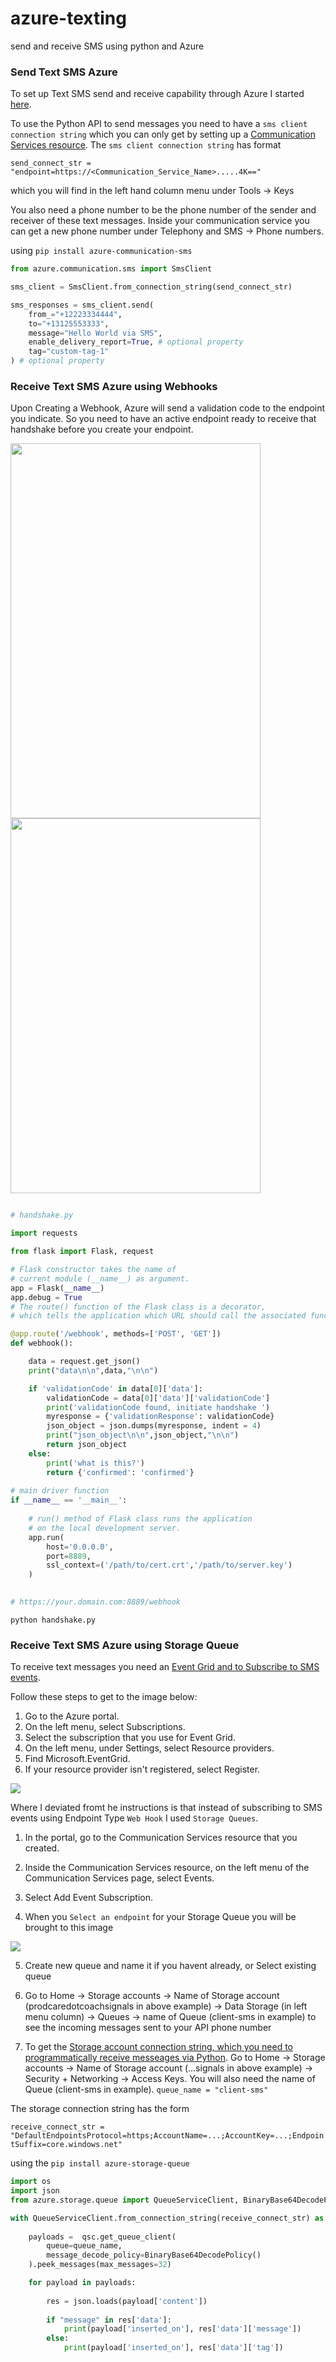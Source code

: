 # azure-texting
send and receive SMS using python and Azure

### Send Text SMS Azure

To set up Text SMS send and receive capability through Azure I started [here](https://learn.microsoft.com/en-us/azure/communication-services/quickstarts/sms/send?tabs=windows&pivots=platform-azcli). 

To use the Python API to send messages you need to have a `sms client connection string` which you can only get by setting up a [Communication Services resource](https://learn.microsoft.com/en-us/azure/communication-services/quickstarts/create-communication-resource?tabs=windows&pivots=platform-azp). The `sms client connection string` has format

`send_connect_str = "endpoint=https://<Communication_Service_Name>.....4K=="`

which you will find in the left hand column menu under Tools -> Keys

You also need a phone number to be the phone number of the sender and receiver of these text messages. Inside your communication service you can get a new phone number under Telephony and SMS -> Phone numbers. 

using `pip install azure-communication-sms`

```python
from azure.communication.sms import SmsClient

sms_client = SmsClient.from_connection_string(send_connect_str)

sms_responses = sms_client.send(
    from_="+12223334444",
    to="+13125553333",
    message="Hello World via SMS",
    enable_delivery_report=True, # optional property
    tag="custom-tag-1"
) # optional property
```
### Receive Text SMS Azure using Webhooks

Upon Creating a Webhook, Azure will send a validation code to the endpoint you indicate. 
So you need to have an active endpoint ready to receive that handshake before you create your endpoint.

<p float="left">
  <img src="samples/ENDPOINT.png" height=600 width=400> 
  <img src="samples/CREATEEVENT.png" height=600 width=400>
</p>

```python

# handshake.py

import requests

from flask import Flask, request

# Flask constructor takes the name of
# current module (__name__) as argument.
app = Flask(__name__)
app.debug = True
# The route() function of the Flask class is a decorator,
# which tells the application which URL should call the associated function.

@app.route('/webhook', methods=['POST', 'GET'])
def webhook():

    data = request.get_json()
    print("data\n\n",data,"\n\n")

    if 'validationCode' in data[0]['data']:
        validationCode = data[0]['data']['validationCode']
        print('validationCode found, initiate handshake ')
        myresponse = {'validationResponse': validationCode}
        json_object = json.dumps(myresponse, indent = 4)
        print("json_object\n\n",json_object,"\n\n")
        return json_object
    else:
        print('what is this?')
        return {'confirmed': 'confirmed'}
        
# main driver function
if __name__ == '__main__':
    
    # run() method of Flask class runs the application
    # on the local development server.
    app.run(
        host='0.0.0.0', 
        port=8889, 
        ssl_context=('/path/to/cert.crt','/path/to/server.key')
    )
    

# https://your.domain.com:8889/webhook
```

```console
python handshake.py
```

### Receive Text SMS Azure using Storage Queue

To receive text messages you need an [Event Grid and to Subscribe to SMS events](https://learn.microsoft.com/en-us/azure/communication-services/quickstarts/sms/handle-sms-events). 

Follow these steps to get to the image below:

1. Go to the Azure portal.
2. On the left menu, select Subscriptions.
3. Select the subscription that you use for Event Grid.
4. On the left menu, under Settings, select Resource providers.
5. Find Microsoft.EventGrid.
6. If your resource provider isn't registered, select Register.

<img src="samples/EVENTGRID.png">

Where I deviated fromt he instructions is that instead of subscribing to SMS events using Endpoint Type `Web Hook` I used `Storage Queues`. 

1. In the portal, go to the Communication Services resource that you created.

2. Inside the Communication Services resource, on the left menu of the Communication Services page, select Events.

3. Select Add Event Subscription.

4. When you `Select an endpoint` for your Storage Queue you will be brought to this image

<img src="samples/StorageQueue.png">

5. Create new queue and name it if you havent already, or Select existing queue

6. Go to Home -> Storage accounts -> Name of Storage account (prodcaredotcoachsignals in above example) -> Data Storage (in left menu column) -> Queues -> name of Queue (client-sms in example) to see the incoming messages sent to your API phone number

7. To get the [Storage account connection string, which you need to programmatically receive messeages via Python](https://learn.microsoft.com/en-us/azure/storage/queues/storage-python-how-to-use-queue-storage?tabs=python%2Cenvironment-variable-windows). Go to Home -> Storage accounts -> Name of Storage account (...signals in above example) -> Security + Networking -> Access Keys. You will also need the name of Queue (client-sms in example). `queue_name = "client-sms"`

The storage connection string has the form

`receive_connect_str = "DefaultEndpointsProtocol=https;AccountName=...;AccountKey=...;EndpointSuffix=core.windows.net"`

using the `pip install azure-storage-queue`

```python
import os
import json
from azure.storage.queue import QueueServiceClient, BinaryBase64DecodePolicy

with QueueServiceClient.from_connection_string(receive_connect_str) as qsc:
    
    payloads =  qsc.get_queue_client(
        queue=queue_name,
        message_decode_policy=BinaryBase64DecodePolicy()
    ).peek_messages(max_messages=32)

    for payload in payloads:
    
        res = json.loads(payload['content'])
        
        if "message" in res['data']:
            print(payload['inserted_on'], res['data']['message'])
        else:
            print(payload['inserted_on'], res['data']['tag'])
```
